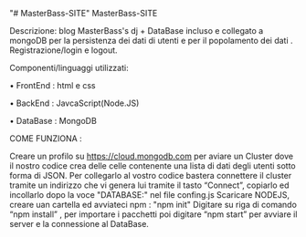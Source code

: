 "# MasterBass-SITE" MasterBass-SITE

Descrizione:  blog MasterBass's dj + DataBase incluso e collegato a mongoDB per la persistenza dei dati di  utenti e per il popolamento dei dati . Registrazione/login e logout.

Componenti/linguaggi utilizzati:

• FrontEnd : html e css

• BackEnd : JavcaScript(Node.JS)

• DataBase : MongoDB


COME FUNZIONA :

Creare un profilo su https://cloud.mongodb.com per aviare un Cluster dove il nostro codice crea delle celle contenente una lista di dati degli utenti sotto forma di JSON. Per collegarlo al vostro codice bastera connettere il cluster tramite un indirizzo che vi genera lui tramite il tasto “Connect”, copiarlo ed incollarlo dopo la voce "DATABASE:" nel file confing.js
Scaricare NODEJS, creare uan cartella ed avviateci npm : "npm init"
Digitare su riga di comando “npm install” , per importare i pacchetti poi digitare “npm start” per avviare il server e la connessione al DataBase.

